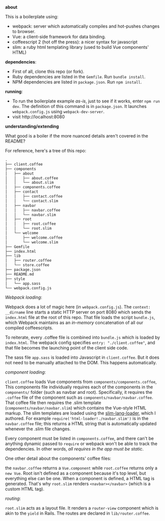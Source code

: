 **about**

This is a boilerplate using:

- webpack: server which automatically compiles and hot-pushes changes to browser.
- Vue: a client-side framework for data binding.
- coffeescript 2 (hot off the press): a nicer syntax for javascript
- slim: a ruby html templating library (used to build Vue components' HTML)


**dependencies**:

- First of all, clone this repo (or fork).
- Ruby dependencies are listed in the `Gemfile`. Run `bundle install`.
- NPM dependencies are listed in `package.json`. Run `npm install`.

**running**:

- To run the boilerplate example _as-is_, just to see if it works, enter `npm run dev`. The definition of this command is in `package.json`. It launches `webpack.config.js` using `webpack-dev-server`. 
- visit http://localhost:8080

**understanding/extending**

What good is a boiler if the more nuanced details aren't covered in the README?

For reference, here's a tree of this repo:

```txt
.
├── client.coffee
├── components
│   ├── about
│   │   ├── about.coffee
│   │   └── about.slim
│   ├── components.coffee
│   ├── contact
│   │   ├── contact.coffee
│   │   └── contact.slim
│   ├── navbar
│   │   ├── navbar.coffee
│   │   └── navbar.slim
│   ├── root
│   │   ├── root.coffee
│   │   └── root.slim
│   └── welcome
│       ├── welcome.coffee
│       └── welcome.slim
├── Gemfile
├── index.html
├── lib
│   ├── router.coffee
│   └── store.coffee
├── package.json
├── README.md
├── style
│   └── app.sass
└── webpack.config.js

```

_Webpack loading_:

Webpack does a lot of magic here (in `webpack.config.js`). The `context: __dirname` line starts a static HTTP server on port 8080 which sends the `index.html` file at the root of this repo. That file loads the script `bundle.js`, which Webpack maintains as an _in-memory_ concatenation of all our compiled coffeescripts.

To reiterate, every .coffee file is combined into `bundle.js` which is loaded by `index.html`. The webpack config specifies `entry: "./client.coffee"`, and that file becomes the launching point of the client side code.

The sass file `app.sass` is loaded into Javascript in `client.coffee`.
But it does not need to be manually attached to the DOM. This happens
automatically.

_component loading_:

`client.coffee` loads Vue components from `components/components.coffee`, This components file individually requires each of the components in the `components/` folder (such as navbar and root). Specifically, it requires the `.coffee` file of the component such as `components/navbar/navbar.coffee`. That coffee file then requires the .slim template (`components/navbar/navbar.slim`) which contains the Vue-style HTML markup. The slim templates are loaded using the [slim-lang-loader](http://github.com/maxpleaner/slim-lang-loader), which I authored. For example `require('html-loader!./navbar.slim')` is in the `navbar.coffee` file; this returns a HTML string that is automatically updated whenever the .slim file changes.

Every component must be listed in `components.coffee`, and there can't be anything dynamic passed to `require` or webpack won't be able to track the dependencies. In other words, _all requires in the app must be static_. 

One other detail about the components' coffee files:

the `navbar.coffee` returns a `Vue.component` while `root.coffee` returns only a `new Vue`. Root isn't defined as a component because it's top level, but everything else can be one. When a component is defined, a HTML tag is generated. That's why `root.slim` renders `<navbar></navbar>` (which is a custom HTML tag).

_routing_:

`root.slim` acts as a layout file.
It renders a `router-view` component which is akin to the `yield` in Rails.
The routes are declared in `lib/router.coffee`.

